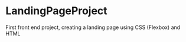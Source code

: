 # LandingPageProject
First front end project, creating a landing page using CSS (Flexbox) and HTML 
